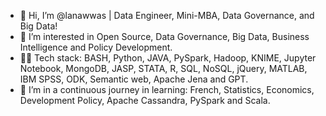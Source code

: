 - 👋 Hi, I’m @lanawwas | Data Engineer, Mini-MBA, Data Governance, and Big Data! 
- 👀 I’m interested in Open Source, Data Governance, Big Data, Business Intelligence and Policy Development. 
- 👨‍💻 Tech stack: BASH, Python, JAVA, PySpark, Hadoop, KNIME, Jupyter Notebook, MongoDB, JASP, STATA, R, SQL, NoSQL, jQuery, MATLAB, IBM SPSS, ODK, Semantic web, Apache Jena and GPT. 
- 🌱 I’m in a continuous journey in learning: French, Statistics, Economics, Development Policy, Apache Cassandra, PySpark and Scala.


<!---
lanawwas/lanawwas is a ✨ special ✨ repository because its `README.md` (this file) appears on your GitHub profile.
You can click the Preview link to take a look at your changes.
--->
